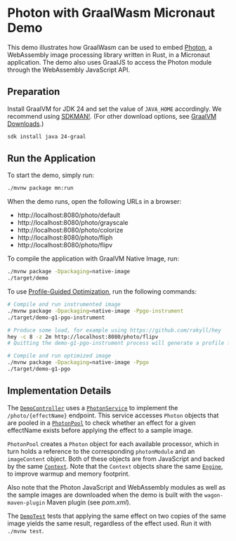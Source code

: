 # Photon with GraalWasm Micronaut Demo

This demo illustrates how GraalWasm can be used to embed [Photon](https://silvia-odwyer.github.io/photon/), a WebAssembly image processing library written in Rust, in a Micronaut application.
The demo also uses GraalJS to access the Photon module through the WebAssembly JavaScript API.

## Preparation

Install GraalVM for JDK 24 and set the value of `JAVA_HOME` accordingly.
We recommend using [SDKMAN!](https://sdkman.io/). (For other download options, see [GraalVM Downloads](https://www.graalvm.org/downloads/).)

```bash
sdk install java 24-graal
```

## Run the Application

To start the demo, simply run:

```bash
./mvnw package mn:run
```

When the demo runs, open the following URLs in a browser:

- http://localhost:8080/photo/default
- http://localhost:8080/photo/grayscale
- http://localhost:8080/photo/colorize
- http://localhost:8080/photo/fliph
- http://localhost:8080/photo/flipv

To compile the application with GraalVM Native Image, run:

```bash
./mvnw package -Dpackaging=native-image
./target/demo
```

To use [Profile-Guided Optimization](https://www.graalvm.org/latest/reference-manual/native-image/optimizations-and-performance/PGO/), run the following commands:

```bash
# Compile and run instrumented image
./mvnw package -Dpackaging=native-image -Ppgo-instrument
./target/demo-g1-pgo-instrument

# Produce some load, for example using https://github.com/rakyll/hey
hey -c 8 -z 2m http://localhost:8080/photo/flipv
# Quitting the demo-g1-pgo-instrument process will generate a profile file (default.iprof)

# Compile and run optimized image
./mvnw package -Dpackaging=native-image -Ppgo
./target/demo-g1-pgo
```

## Implementation Details

The [`DemoController`](src/main/java/com/example/DemoController.java) uses a [`PhotonService`](src/main/java/com/example/PhotonService.java) to implement the `/photo/{effectName}` endpoint.
This service accesses `Photon` objects that are pooled in a [`PhotonPool`](src/main/java/com/example/PhotonPool.java) to check whether an effect for a given effectName exists before applying the effect to a sample image.

`PhotonPool` creates a `Photon` object for each available processor, which in turn holds a reference to the corresponding `photonModule` and an `imageContent` object.
Both of these objects are from JavaScript and backed by the same [`Context`](https://www.graalvm.org/sdk/javadoc/org/graalvm/polyglot/Context.html).
Note that the `Context` objects share the same [`Engine`](https://www.graalvm.org/sdk/javadoc/org/graalvm/polyglot/Engine.html), to improve warmup and memory footprint.

Also note that the Photon JavaScript and WebAssembly modules as well as the sample images are downloaded when the demo is built with the `wagon-maven-plugin` Maven plugin (see _pom.xml_).

The [`DemoTest`](src/test/java/com/example/DemoTest.java) tests that applying the same effect on two copies of the same image yields the same result, regardless of the effect used.
Run it with `./mvnw test`.
